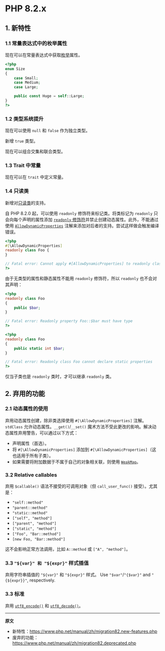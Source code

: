 # PHP 8.2.x

## 1. 新特性

### 1.1 常量表达式中的枚举属性 

现在可以在常量表达式中获取[枚举](https://www.php.net/manual/zh/language.enumerations.php)属性。

```php
<?php
enum Size
{
    case Small;
    case Medium;
    case Large;

    public const Huge = self::Large;
}
?>
```

### 1.2 类型系统提升

现在可以使用 `null` 和 `false` 作为独立类型。

新增 `true` 类型。

现在可以组合交集和联合类型。

### 1.3 Trait 中常量

现在可以在 `trait` 中定义常量。

### 1.4 只读类

新增对[只读类](https://www.php.net/manual/zh/language.oop5.basic.php#language.oop5.basic.class.readonly)的支持。

自 PHP 8.2.0 起，可以使用 `readonly` 修饰符来标记类。将类标记为 `readonly` 只会向每个声明的属性添加 [`readonly` 修饰符](https://www.php.net/manual/zh/language.oop5.properties.php#language.oop5.properties.readonly-properties)并禁止创建动态属性。此外，不能通过使用 [`AllowDynamicProperties`](https://www.php.net/manual/zh/class.allowdynamicproperties.php) 注解来添加对后者的支持。尝试这样做会触发编译错误。

```php
<?php
#[\AllowDynamicProperties]
readonly class Foo {
}

// Fatal error: Cannot apply #[AllowDynamicProperties] to readonly class Foo
?>
```

由于无类型的属性和静态属性不能用 `readonly` 修饰符，所以 `readonly` 也不会对其声明：

```php
<?php
readonly class Foo
{
    public $bar;
}

// Fatal error: Readonly property Foo::$bar must have type
?>
```

```php
<?php
readonly class Foo
{
    public static int $bar;
}

// Fatal error: Readonly class Foo cannot declare static properties
?>
```

仅当子类也是 `readonly` 类时，才可以继承 `readonly` 类。

## 2. 弃用的功能

### 2.1 动态属性的使用

弃用动态属性创建，除非类选择使用 `#[\AllowDynamicProperties]` 注解。`stdClass` 允许动态属性。`__get()`/`__set()` 魔术方法不受此更改的影响。解决动态属性弃用警告，可以通过以下方式：

- 声明属性（首选）。
- 将 `#[\AllowDynamicProperties]` 添加到 `#[\AllowDynamicProperties]`（这也适用于所有子类）。
- 如果需要将附加数据于不属于自己的对象相关联，则使用 [`WeakMap`](https://www.php.net/manual/zh/class.weakmap.php)。

### 3.2 Relative callables

弃用 `$callable()` 语法不接受的可调用对象（但 `call_user_func()` 接受）。尤其是：

- `"self::method"`
- `"parent::method"`
- `"static::method"`
- `["self", "method"]`
- `["parent", "method"]`
- `["static", "method"]`
- `["Foo", "Bar::method"]`
- `[new Foo, "Bar::method"]`

这不会影响正常方法调用，比如 `A::method` 或 `["A", "method"]`。

### 3.3 `"${var}" 和 "${expr}"` 样式插值

弃用字符串插值的 `"${var}"` 和 `"${expr}"` 样式。 Use `"$var"`/`"{$var}"` and `"{${expr}}"`, respectively.

### 3.3 标准

弃用 [`utf8_encode()`](https://www.php.net/manual/zh/function.utf8-encode.php) 和 [`utf8_decode()`](https://www.php.net/manual/zh/function.utf8-decode.php)。

----

**原文**

- 新特性：https://www.php.net/manual/zh/migration82.new-features.php
- 废弃的功能：https://www.php.net/manual/zh/migration82.deprecated.php